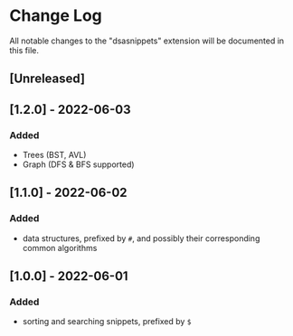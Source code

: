 # Change Log

All notable changes to the "dsasnippets" extension will be documented in this file.

## [Unreleased]

## [1.2.0] - 2022-06-03
### Added
- Trees (BST, AVL)
- Graph (DFS & BFS supported)

## [1.1.0] - 2022-06-02
### Added
- data structures, prefixed by `#`, and possibly their corresponding common algorithms

## [1.0.0] - 2022-06-01
### Added
- sorting and searching snippets, prefixed by `$`

